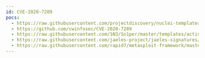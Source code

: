 ```yaml
---
id: CVE-2020-7209
pocs:
  - https://raw.githubusercontent.com/projectdiscovery/nuclei-templates/master/cves/CVE-2020-7209.yaml
  - https://github.com/cwinfosec/CVE-2020-7209
  - https://raw.githubusercontent.com/1N3/Sn1per/master/templates/active/CVE-2020-7209_-_LinuxKI_Toolset_6.01_Remote_Command_Execution.sh
  - https://raw.githubusercontent.com/jaeles-project/jaeles-signatures/master/cves/linuxki-rce-cve-2020-7209.yaml
  - https://raw.githubusercontent.com/rapid7/metasploit-framework/master/modules/exploits/linux/http/linuxki_rce.rb
---
```

